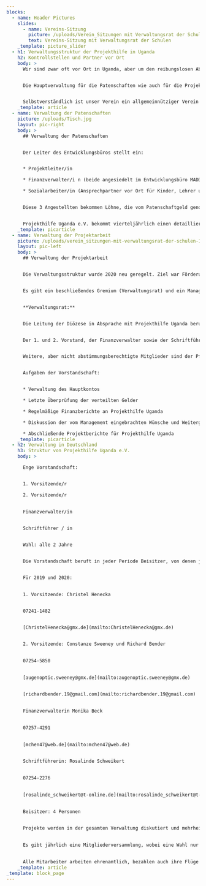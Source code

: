 ```yaml
---
blocks:
  - name: Header Pictures
    slides:
      - name: Vereins-Sitzung
        picture: /uploads/Verein_Sitzungen mit Verwaltungsrat der Schulen.JPG
        text: Vereins-Sitzung mit Verwaltungsrat der Schulen
    _template: picture_slider
  - h1: Verwaltungsstruktur der Projekthilfe in Uganda
    h2: Kontrollstellen und Partner vor Ort
    body: >
      Wir sind zwar oft vor Ort in Uganda, aber um den reibungslosen Ablauf der Projekte zu gewähren und den Einsatz der Spendenmittel zu kontrollieren, haben wir die Diözese als Partner vor Ort und eine konstante Verwaltungsstruktur für die Projekthilfe in Uganda aufgebaut.


      Die Hauptverwaltung für die Patenschaften wie auch für die Projektarbeit ist angesiedelt im Entwicklungsbüro MADDO der Diözese Masaka, nicht in der Pfarrei Kyamulibwa.


      Selbstverständlich ist unser Verein ein allgemeinnütziger Verein und die Strukturen in Deutschland ordnungsgemäß geregelt.
    _template: article
  - name: Verwaltung der Patenschaften
    picture: /uploads/Tisch.jpg
    layout: pic-right
    body: >
      ## Verwaltung der Patenschaften


      Der Leiter des Entwicklungsbüros stellt ein:


      * Projektleiter/in

      * Finanzverwalter/i n (beide angesiedelt im Entwicklungsbüro MADDO in Masaka)

      * Sozialarbeiter/in (Ansprechpartner vor Ort für Kinder, Lehrer und Eltern)


      Diese 3 Angestellten bekommen Löhne, die vom Patenschaftgeld genommen werden. Das bedeutet: Von den monatlichen 25.- € Schulgebühren gehen 90 Cent für die ugandische Verwaltung ab.


      Projekthilfe Uganda e.V. bekommt vierteljährlich einen detaillierten Finanzbericht, kontrolliert und unterschrieben vom Finanzverwalter der Diözese und dem Leiter von MADDO.
    _template: picarticle
  - name: Verwaltung der Projektarbeit
    picture: /uploads/verein_sitzungen-mit-verwaltungsrat-der-schulen-1.JPG
    layout: pic-left
    body: >
      ## Verwaltung der Projektarbeit


      Die Verwaltungsstruktur wurde 2020 neu geregelt. Ziel war Förderung der Eigenverantwortlichkeit der Institutionen, Transparenz, keine Möglichkeit von Korruption sowie mehrere Kontrollen.


      Es gibt ein beschließendes Gremium (Verwaltungsrat) und ein Management-Komitee.


      **Verwaltungsrat:**


      Die Leitung der Diözese in Absprache mit Projekthilfe Uganda beruft eine Vorstandschaft für die Verteilung und die Hauptkontrolle der Gelder von Projekthilfe Uganda.


      Der 1. und 2. Vorstand, der Finanzverwalter sowie der Schriftführer sind das beschließende Gremium.


      Weitere, aber nicht abstimmungsberechtigte Mitglieder sind der Pfarreipfarrer von Kyamulibwa und der Repräsentant von Projekthilfe Uganda. Letzterer bringt Meinung, Wünsche, Forderungen, Vorgaben und Vorschläge von Projekthilfe Uganda ein.


      Aufgaben der Vorstandschaft:


      * Verwaltung des Hauptkontos

      * Letzte Überprüfung der verteilten Gelder

      * Regelmäßige Finanzberichte an Projekthilfe Uganda

      * Diskussion der vom Management eingebrachten Wünsche und Weitergabe an Projekthilfe Uganda

      * Abschließende Projektberichte für Projekthilfe Uganda
    _template: picarticle
  - h2: Verwaltung in Deutschland
    h3: Struktur von Projekthilfe Uganda e.V.
    body: >

      Enge Vorstandschaft:


      1. Vorsitzende/r

      2. Vorsitzende/r

    
      Finanzverwalter/in

    
      Schriftführer / in


      Wahl: alle 2 Jahre


      Die Vorstandschaft beruft in jeder Periode Beisitzer, von denen jeder ein bestimmtes Resort oder Projekt übernimmt.


      Für 2019 und 2020:

        
      1. Vorsitzende: Christel Henecka


      07241-1482

    
      [ChristelHenecka@gmx.de](mailto:ChristelHenecka@gmx.de)


      2. Vorsitzende: Constanze Sweeney und Richard Bender

    
      07254-5850

    
      [augenoptic.sweeney@gmx.de](mailto:augenoptic.sweeney@gmx.de)

    
      [richardbender.19@gmail.com](mailto:richardbender.19@gmail.com)

    
      Finanzverwalterin Monika Beck

    
      07257-4291

    
      [mchen47@web.de](mailto:mchen47@web.de)

    
      Schriftführerin: Rosalinde Schweikert

    
      07254-2276

    
      [rosalinde_schweikert@t-online.de](mailto:rosalinde_schweikert@t-online.de)

    
      Beisitzer: 4 Personen

    
      Projekte werden in der gesamten Verwaltung diskutiert und mehrheitlich beschlossen.

    
      Es gibt jährlich eine Mitgliederversammlung, wobei eine Wahl nur alle 2 Jahre stattfindet. In jeder Mitgliederversammlung gibt es eine ausführliche Präsentation der vergangenen Projektarbeit.

    
      Alle Mitarbeiter arbeiten ehrenamtlich, bezahlen auch ihre Flüge zu Arbeitseinsätzen selbst!
    _template: article
_template: block_page
---
```


